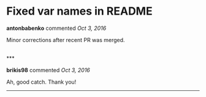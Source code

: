 # Fixed var names in README

**antonbabenko** commented *Oct 3, 2016*

Minor corrections after recent PR was merged.

<br />
***


**brikis98** commented *Oct 3, 2016*

Ah, good catch. Thank you!

***

